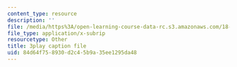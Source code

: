 ```yaml
---
content_type: resource
description: ''
file: /media/https%3A/open-learning-course-data-rc.s3.amazonaws.com/18-03sc-differential-equations-fall-2011/84d64f758930d2c45b9a35ee1295da48_tVzaX9u6YAE.srt
file_type: application/x-subrip
resourcetype: Other
title: 3play caption file
uid: 84d64f75-8930-d2c4-5b9a-35ee1295da48
---
```

